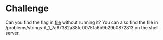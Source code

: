 # Challenge 
Can you find the flag in [file](https://2019shell1.picoctf.com/static/639ddd52cf50a5a6c0e85f6ce46e0674/string_) without running it? You can also find the file in /problems/strings-it_1_7a67382a38fc00751a6b9b29b0872813 on the shell server.
